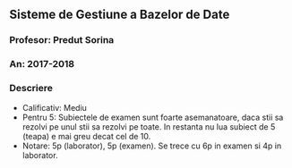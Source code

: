 ## Sisteme de Gestiune a Bazelor de Date
### Profesor: Predut Sorina
### An: 2017-2018
### Descriere
* Calificativ: Mediu
* Pentru 5: Subiectele de examen sunt foarte asemanatoare, daca stii sa rezolvi pe unul stii sa rezolvi pe toate. In restanta nu lua subiect de 5 (teapa) e mai greu decat cel de 10.
* Notare: 5p (laborator), 5p (examen). Se trece cu 6p in examen si 4p in laborator.